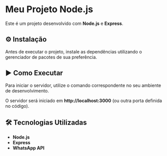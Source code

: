 # Meu Projeto Node.js

Este é um projeto desenvolvido com **Node.js** e **Express**.  

## ⚙️ Instalação  

Antes de executar o projeto, instale as dependências utilizando o gerenciador de pacotes de sua preferência.  

## ▶️ Como Executar  

Para iniciar o servidor, utilize o comando correspondente no seu ambiente de desenvolvimento.  

O servidor será iniciado em **http://localhost:3000** (ou outra porta definida no código).  

## 🛠 Tecnologias Utilizadas  

- **Node.js**  
- **Express**   
- **WhatsApp API** 
